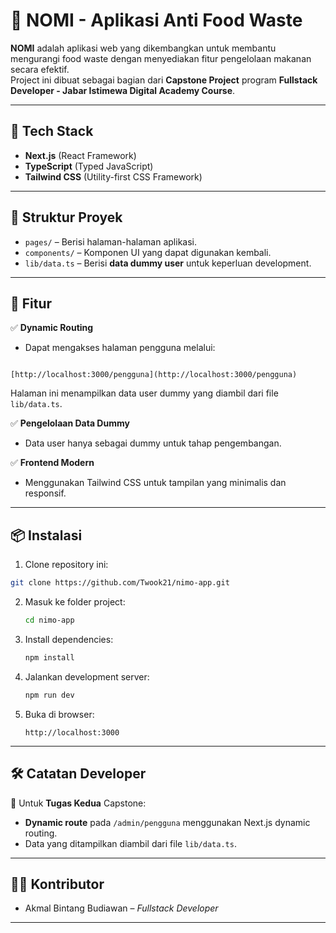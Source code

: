 # 🌱 NOMI - Aplikasi Anti Food Waste

**NOMI** adalah aplikasi web yang dikembangkan untuk membantu mengurangi food waste dengan menyediakan fitur pengelolaan makanan secara efektif.  
Project ini dibuat sebagai bagian dari **Capstone Project** program **Fullstack Developer - Jabar Istimewa Digital Academy Course**.

---

## 🚀 Tech Stack

- **Next.js** (React Framework)
- **TypeScript** (Typed JavaScript)
- **Tailwind CSS** (Utility-first CSS Framework)

---

## 📂 Struktur Proyek

- `pages/` – Berisi halaman-halaman aplikasi.
- `components/` – Komponen UI yang dapat digunakan kembali.
- `lib/data.ts` – Berisi **data dummy user** untuk keperluan development.

---

## 📝 Fitur

✅ **Dynamic Routing**

- Dapat mengakses halaman pengguna melalui:

```

[http://localhost:3000/pengguna](http://localhost:3000/pengguna)

```

Halaman ini menampilkan data user dummy yang diambil dari file `lib/data.ts`.

✅ **Pengelolaan Data Dummy**

- Data user hanya sebagai dummy untuk tahap pengembangan.

✅ **Frontend Modern**

- Menggunakan Tailwind CSS untuk tampilan yang minimalis dan responsif.

---

## 📦 Instalasi

1. Clone repository ini:

```bash
git clone https://github.com/Twook21/nimo-app.git
```

2. Masuk ke folder project:

   ```bash
   cd nimo-app
   ```

3. Install dependencies:

   ```bash
   npm install
   ```

4. Jalankan development server:

   ```bash
   npm run dev
   ```

5. Buka di browser:

   ```
   http://localhost:3000
   ```

---

## 🛠️ Catatan Developer

📌 Untuk **Tugas Kedua** Capstone:

- **Dynamic route** pada `/admin/pengguna` menggunakan Next.js dynamic routing.
- Data yang ditampilkan diambil dari file `lib/data.ts`.

---

## 👨‍💻 Kontributor

- Akmal Bintang Budiawan – _Fullstack Developer_

---
